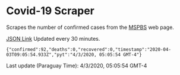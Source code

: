 # Covid-19 Scraper

Scrapes the number of confirmed cases from the [MSPBS](https://www.mspbs.gov.py/covid-19.php) web page.

[JSON Link](https://jmayalag.github.io/covid19-scrape/cases.json)
Updated every 30 minutes.
```
{"confirmed":92,"deaths":0,"recovered":0,"timestamp":"2020-04-03T09:05:54.933Z","pyt":"4/3/2020, 05:05:54 GMT-4"}
```
Last update (Paraguay Time): 4/3/2020, 05:05:54 GMT-4